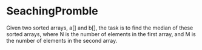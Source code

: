 # SeachingPromble

Given two sorted arrays, a[] and b[], the task is to find the median of these sorted arrays, where N is the number of elements in the first array, and M is the number of elements in the second array. 